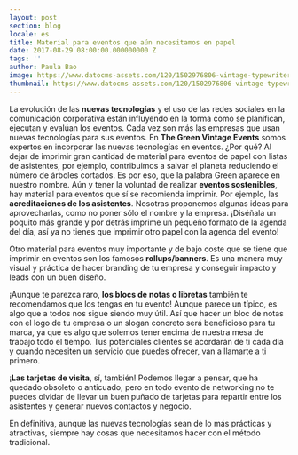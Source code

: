 ```yaml
---
layout: post
section: blog
locale: es
title: Material para eventos que aún necesitamos en papel
date: 2017-08-29 08:00:00.000000000 Z
tags: ''
author: Paula Bao
image: https://www.datocms-assets.com/120/1502976806-vintage-typewriter-notebook-and-eyeglasses-on-wooden-table-1.jpg?ch=DPR%2CWidth&auto=format&w=1024&fm=pjpg&auto=compress
thumbnail: https://www.datocms-assets.com/120/1502976806-vintage-typewriter-notebook-and-eyeglasses-on-wooden-table-1.jpg?ch=DPR%2CWidth&auto=format&w=105&fm=pjpg&auto=compress
---
```


La evolución de las **nuevas tecnologías** y el uso de las redes sociales en la comunicación corporativa están influyendo en la forma como se planifican, ejecutan y evalúan los eventos.
Cada vez son más las empresas que usan nuevas tecnologías para sus eventos. En **The Green Vintage Events** somos expertos en incorporar las nuevas tecnologías en eventos. ¿Por qué? Al dejar de imprimir gran cantidad de material para eventos de papel con listas de asistentes, por ejemplo, contribuimos a salvar el planeta reduciendo el número de árboles cortados. Es por eso, que la palabra Green aparece en nuestro nombre. 
Aún y tener la voluntad de realizar **eventos sostenibles**, hay material para eventos que sí se recomienda imprimir. Por ejemplo, las **acreditaciones de los asistentes**. Nosotras proponemos algunas ideas para aprovecharlas, como no poner sólo el nombre y la empresa.  ¡Diséñala un poquito más grande y por detrás imprime un pequeño formato de la agenda del día, así ya no tienes que imprimir otro papel con la agenda del evento!

<!--more-->

Otro material para eventos muy importante y de bajo coste que se tiene que imprimir en eventos son los famosos **rollups/banners**. Es una manera muy visual y práctica de hacer branding de tu empresa y conseguir impacto y leads con un buen diseño. 

¡Aunque te parezca raro, **los blocs de notas o libretas** también te recomendamos que los tengas en tu evento! Aunque parece un típico, es algo que a todos nos sigue siendo muy útil. Así que hacer un bloc de notas con el logo de tu empresa o un slogan concreto será beneficioso para tu marca, ya que es algo que solemos tener encima de nuestra mesa de trabajo todo el tiempo. Tus potenciales clientes se acordarán de ti cada día y cuando necesiten un servicio que puedes ofrecer, van a llamarte a ti primero. 

¡**Las tarjetas de visita**, sí, también! Podemos llegar a pensar, que ha quedado obsoleto o anticuado, pero en todo evento de networking no te puedes olvidar de llevar un buen puñado de tarjetas para repartir entre los asistentes y generar nuevos contactos y negocio.

En definitiva, aunque las nuevas tecnologías sean de lo más prácticas y atractivas, siempre hay cosas que necesitamos hacer con el método tradicional.


